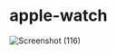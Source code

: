 # apple-watch

![Screenshot (116)](https://github.com/aditamboli/apple-watch/assets/157728213/d356a0a2-ea71-4945-9033-80c1c29600b0)
